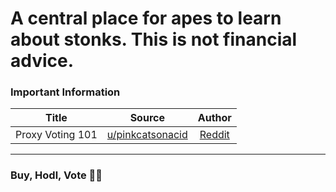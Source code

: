 # A central place for apes to learn about stonks. This is not financial advice.

### Important Information
| Title      | Source       | Author |
| :-------------: |:-------------:| :-------------:|
|  Proxy Voting 101 | [u/pinkcatsonacid](https://www.reddit.com/user/pinkcatsonacid/) | [Reddit](https://www.reddit.com/r/Superstonk/comments/n6isp6/rock_the_vote_proxy_voting_101_the_most_important/) |

---

### Buy, Hodl, Vote 💎🙌
